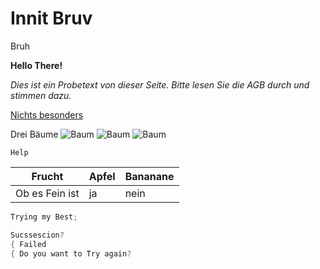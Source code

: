 # Innit Bruv

Bruh

**Hello There!**

*Dies ist ein Probetext von dieser Seite.
Bitte lesen Sie die AGB durch und stimmen dazu.*



[Nichts besonders](https://www.youtube.com/watch?v=dQw4w9WgXcQ)

Drei Bäume ![Baum](https://user-images.githubusercontent.com/110892742/183600856-f019432b-8511-4153-ad5d-801f1de3c5e7.jpg)
![Baum](https://user-images.githubusercontent.com/110892742/183601095-14190e1f-519a-44fc-b442-45feaf4e94e5.jpg)
![Baum](https://user-images.githubusercontent.com/110892742/183601115-24f5f78e-ff0a-4c22-a99f-a8c246254662.jpg)





 `Help`





| Frucht | Apfel | Bananane |
| --- | --- | --- |
| Ob es Fein ist | ja | nein |





```C#
Trying my Best;

Sucssescion?
{ Failed
{ Do you want to Try again?
